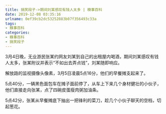```yaml
---
title: 搞笑段子->期间刘某感叹有钱人太多 | 糗事百科
date: 2019-12-08 03:35:16
urlname: 0ef39cb2dc53252883b07f356493c33a
tags: 
- 糗事百科
categories:
- 糗事百科
- 搞笑段子
---
```

3月4日晚，无业游民张某约网友刘某到自己的出租屋内喝酒，期间刘某感叹有钱人太多，张某附议并表示“不如出去弄点钱”，刘某随即响应。

解放路的监视摄像头像素，3月5日凌晨5点16分，他们的早餐摊支起来了。

5点40分，一辆黑色面包车在摊子面前停了，从车上下来几个身材健壮的小伙子，他们直接走向张某，点了四碗皮蛋瘦肉粥加油条。

5点42分，张某从早餐摊底下抽出一把锋利的菜刀，趁几个小伙子聊天的空档，切起葱花。


